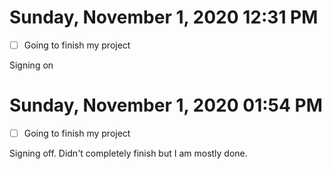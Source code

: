 # Sunday, November  1, 2020 12:31 PM

- [ ] Going to finish my project

Signing on

# Sunday, November  1, 2020 01:54 PM

- [ ] Going to finish my project

Signing off. Didn't completely finish but I am mostly done.
